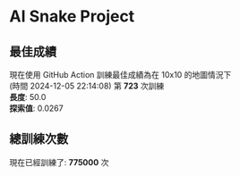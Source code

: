 
# AI Snake Project

## **最佳成績**






























































































現在使用 GitHub Action 訓練最佳成績為在 10x10 的地圖情況下  
(時間 2024-12-05 22:14:08) 第 **723** 次訓練  
**長度**: 50.0  
**探索值**: 0.0267





























































































































































































## 總訓練次數
現在已經訓練了: **775000** 次
